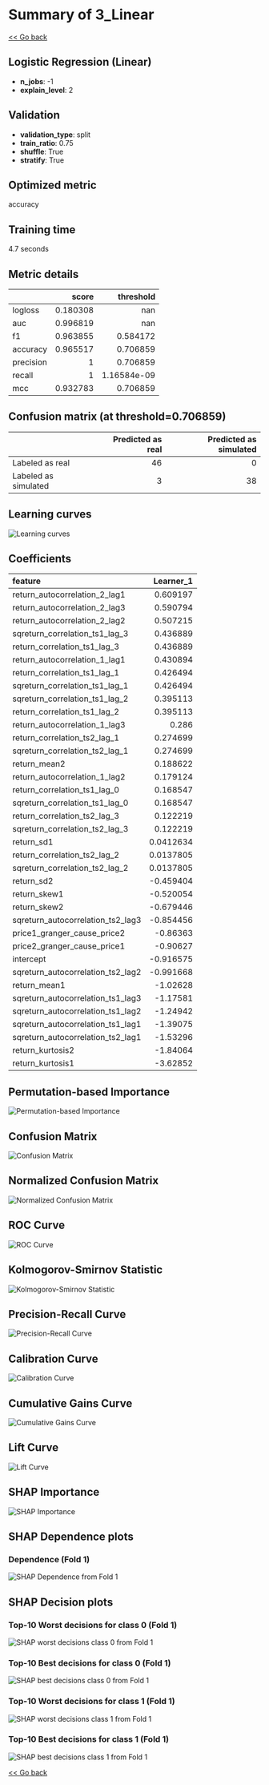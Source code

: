 # Summary of 3_Linear

[<< Go back](../README.md)


## Logistic Regression (Linear)
- **n_jobs**: -1
- **explain_level**: 2

## Validation
 - **validation_type**: split
 - **train_ratio**: 0.75
 - **shuffle**: True
 - **stratify**: True

## Optimized metric
accuracy

## Training time

4.7 seconds

## Metric details
|           |    score |     threshold |
|:----------|---------:|--------------:|
| logloss   | 0.180308 | nan           |
| auc       | 0.996819 | nan           |
| f1        | 0.963855 |   0.584172    |
| accuracy  | 0.965517 |   0.706859    |
| precision | 1        |   0.706859    |
| recall    | 1        |   1.16584e-09 |
| mcc       | 0.932783 |   0.706859    |


## Confusion matrix (at threshold=0.706859)
|                      |   Predicted as real |   Predicted as simulated |
|:---------------------|--------------------:|-------------------------:|
| Labeled as real      |                  46 |                        0 |
| Labeled as simulated |                   3 |                       38 |

## Learning curves
![Learning curves](learning_curves.png)

## Coefficients
| feature                           |   Learner_1 |
|:----------------------------------|------------:|
| return_autocorrelation_2_lag1     |   0.609197  |
| return_autocorrelation_2_lag3     |   0.590794  |
| return_autocorrelation_2_lag2     |   0.507215  |
| sqreturn_correlation_ts1_lag_3    |   0.436889  |
| return_correlation_ts1_lag_3      |   0.436889  |
| return_autocorrelation_1_lag1     |   0.430894  |
| return_correlation_ts1_lag_1      |   0.426494  |
| sqreturn_correlation_ts1_lag_1    |   0.426494  |
| sqreturn_correlation_ts1_lag_2    |   0.395113  |
| return_correlation_ts1_lag_2      |   0.395113  |
| return_autocorrelation_1_lag3     |   0.286     |
| return_correlation_ts2_lag_1      |   0.274699  |
| sqreturn_correlation_ts2_lag_1    |   0.274699  |
| return_mean2                      |   0.188622  |
| return_autocorrelation_1_lag2     |   0.179124  |
| return_correlation_ts1_lag_0      |   0.168547  |
| sqreturn_correlation_ts1_lag_0    |   0.168547  |
| return_correlation_ts2_lag_3      |   0.122219  |
| sqreturn_correlation_ts2_lag_3    |   0.122219  |
| return_sd1                        |   0.0412634 |
| return_correlation_ts2_lag_2      |   0.0137805 |
| sqreturn_correlation_ts2_lag_2    |   0.0137805 |
| return_sd2                        |  -0.459404  |
| return_skew1                      |  -0.520054  |
| return_skew2                      |  -0.679446  |
| sqreturn_autocorrelation_ts2_lag3 |  -0.854456  |
| price1_granger_cause_price2       |  -0.86363   |
| price2_granger_cause_price1       |  -0.90627   |
| intercept                         |  -0.916575  |
| sqreturn_autocorrelation_ts2_lag2 |  -0.991668  |
| return_mean1                      |  -1.02628   |
| sqreturn_autocorrelation_ts1_lag3 |  -1.17581   |
| sqreturn_autocorrelation_ts1_lag2 |  -1.24942   |
| sqreturn_autocorrelation_ts1_lag1 |  -1.39075   |
| sqreturn_autocorrelation_ts2_lag1 |  -1.53296   |
| return_kurtosis2                  |  -1.84064   |
| return_kurtosis1                  |  -3.62852   |


## Permutation-based Importance
![Permutation-based Importance](permutation_importance.png)
## Confusion Matrix

![Confusion Matrix](confusion_matrix.png)


## Normalized Confusion Matrix

![Normalized Confusion Matrix](confusion_matrix_normalized.png)


## ROC Curve

![ROC Curve](roc_curve.png)


## Kolmogorov-Smirnov Statistic

![Kolmogorov-Smirnov Statistic](ks_statistic.png)


## Precision-Recall Curve

![Precision-Recall Curve](precision_recall_curve.png)


## Calibration Curve

![Calibration Curve](calibration_curve_curve.png)


## Cumulative Gains Curve

![Cumulative Gains Curve](cumulative_gains_curve.png)


## Lift Curve

![Lift Curve](lift_curve.png)



## SHAP Importance
![SHAP Importance](shap_importance.png)

## SHAP Dependence plots

### Dependence (Fold 1)
![SHAP Dependence from Fold 1](learner_fold_0_shap_dependence.png)

## SHAP Decision plots

### Top-10 Worst decisions for class 0 (Fold 1)
![SHAP worst decisions class 0 from Fold 1](learner_fold_0_shap_class_0_worst_decisions.png)
### Top-10 Best decisions for class 0 (Fold 1)
![SHAP best decisions class 0 from Fold 1](learner_fold_0_shap_class_0_best_decisions.png)
### Top-10 Worst decisions for class 1 (Fold 1)
![SHAP worst decisions class 1 from Fold 1](learner_fold_0_shap_class_1_worst_decisions.png)
### Top-10 Best decisions for class 1 (Fold 1)
![SHAP best decisions class 1 from Fold 1](learner_fold_0_shap_class_1_best_decisions.png)

[<< Go back](../README.md)
